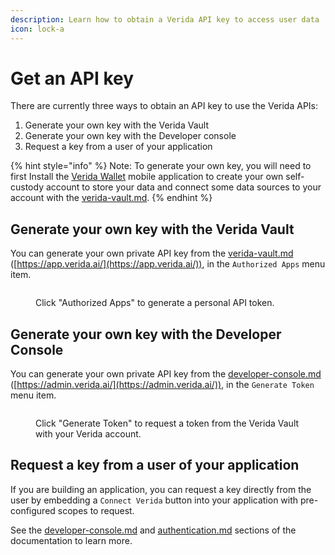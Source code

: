```yaml
---
description: Learn how to obtain a Verida API key to access user data
icon: lock-a
---
```


# Get an API key

There are currently three ways to obtain an API key to use the Verida APIs:

1. Generate your own key with the Verida Vault
2. Generate your own key with the Developer console
3. Request a key from a user of your application

{% hint style="info" %}
Note: To generate your own key, you will need to first Install the [Verida Wallet](https://www.verida.network/verida-wallet) mobile application to create your own self-custody account to store your data and connect some data sources to your account with the [verida-vault.md](../resources/verida-vault.md "mention").
{% endhint %}

## Generate your own key with the Verida Vault

You can generate your own private API key from the [verida-vault.md](../resources/verida-vault.md "mention") ([https://app.verida.ai/](https://app.verida.ai/)), in the `Authorized Apps` menu item.

<figure><img src="../.gitbook/assets/Screenshot 2025-03-25 at 3.40.56 PM.png" alt=""><figcaption><p>Click "Authorized Apps" to generate a personal API token.</p></figcaption></figure>

## Generate your own key with the Developer Console

You can generate your own private API key from the [developer-console.md](developer-console.md "mention") ([https://admin.verida.ai/](https://admin.verida.ai/)), in the `Generate Token` menu item.

<figure><img src="../.gitbook/assets/Screenshot 2025-03-25 at 3.44.49 PM.png" alt=""><figcaption><p>Click "Generate Token" to request a token from the Verida Vault with your Verida account.</p></figcaption></figure>

## Request a key from a user of your application

If you are building an application, you can request a key directly from the user by embedding a `Connect Verida` button into your application with pre-configured scopes to request.

See the [developer-console.md](developer-console.md "mention") and [authentication.md](authentication.md "mention") sections of the documentation to learn more.
